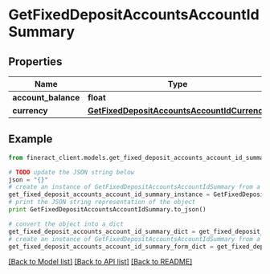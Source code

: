 # GetFixedDepositAccountsAccountIdSummary


## Properties

Name | Type | Description | Notes
------------ | ------------- | ------------- | -------------
**account_balance** | **float** |  | [optional] 
**currency** | [**GetFixedDepositAccountsAccountIdCurrency**](GetFixedDepositAccountsAccountIdCurrency.md) |  | [optional] 

## Example

```python
from fineract_client.models.get_fixed_deposit_accounts_account_id_summary import GetFixedDepositAccountsAccountIdSummary

# TODO update the JSON string below
json = "{}"
# create an instance of GetFixedDepositAccountsAccountIdSummary from a JSON string
get_fixed_deposit_accounts_account_id_summary_instance = GetFixedDepositAccountsAccountIdSummary.from_json(json)
# print the JSON string representation of the object
print GetFixedDepositAccountsAccountIdSummary.to_json()

# convert the object into a dict
get_fixed_deposit_accounts_account_id_summary_dict = get_fixed_deposit_accounts_account_id_summary_instance.to_dict()
# create an instance of GetFixedDepositAccountsAccountIdSummary from a dict
get_fixed_deposit_accounts_account_id_summary_form_dict = get_fixed_deposit_accounts_account_id_summary.from_dict(get_fixed_deposit_accounts_account_id_summary_dict)
```
[[Back to Model list]](../README.md#documentation-for-models) [[Back to API list]](../README.md#documentation-for-api-endpoints) [[Back to README]](../README.md)


